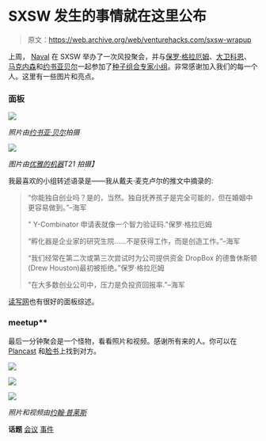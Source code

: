 # SXSW 发生的事情就在这里公布

> 原文：<https://web.archive.org/web/venturehacks.com/sxsw-wrapup>

上周， [Naval](https://web.archive.org/web/20221006032722/http://startupboy.com/) 在 SXSW 举办了一次风投聚会，并与[保罗·格拉厄姆](https://web.archive.org/web/20221006032722/http://www.paulgraham.com/)、[大卫科恩](https://web.archive.org/web/20221006032722/http://www.techstars.org/mentors/dcohen/)、[马克内森](https://web.archive.org/web/20221006032722/http://twitter.com/marc1919)和[约书亚贝尔](https://web.archive.org/web/20221006032722/http://austinpreneur.com/)一起参加了[种子组合专家小组](https://web.archive.org/web/20221006032722/http://my.sxsw.com/e/387)。非常感谢加入我们的每一个人。这里有一些图片和亮点。

### 面板

![](img/1c19ad4a86fade91e79134a42253c970.png)

*照片由[约书亚·贝尔](https://web.archive.org/web/20221006032722/http://austinpreneur.com/)拍摄*

![](img/f488ff9f464d236787d71cf0fad4a965.png)

*图片由[优雅的机器](https://web.archive.org/web/20221006032722/http://twitpic.com/photos/elegantmachines)T21 拍摄】*

我最喜欢的小组转述语录是——我从戴夫·麦克卢尔的推文中摘录的:

> “你能独自创业吗？是的，当然。独自抚养孩子是完全可能的，但在婚姻中更容易做到。”–海军
> 
> " Y-Combinator 申请表就像一个智力验证码."保罗·格拉厄姆
> 
> “孵化器是企业家的研究生院……不是获得工作，而是创造工作。”–海军
> 
> “我们经常在第二次或第三次尝试时为公司提供资金 DropBox 的德鲁休斯顿(Drew Houston)最初被拒绝。”保罗·格拉厄姆
> 
> "在大多数创业公司中，压力是负投资回报率."–海军

[读写网](https://web.archive.org/web/20221006032722/http://www.readwriteweb.com/start/2010/03/seed-incubator-panel.php)也有很好的面板综述。

### meetup**

最后一分钟聚会是一个怪物，看看照片和视频。感谢所有来的人。你可以在 [Plancast](https://web.archive.org/web/20221006032722/http://plancast.com/a/1vm5) 和[脸书](https://web.archive.org/web/20221006032722/http://www.facebook.com/event.php?eid=357556860903)上找到对方。

<param name="allowFullScreen" value="true"> <param name="allowscriptaccess" value="always"> <param name="src" value="http://www.youtube.com/v/wF3M03uTTlw&amp;hl=en_US&amp;fs=1&amp;rel=0"> <param name="allowfullscreen" value="true">

![](img/73efb424fb4e217b6646d93057cfbfaa.png)

![](img/8805ce19737fb0b847b0c6c3b69c6dbd.png)

![](img/9ab59c987b4611887a53b913c543ca35.png)

*照片和视频由[约翰·普莱斯](https://web.archive.org/web/20221006032722/http://www.linkedin.com/in/jdprice)*

**话题** [会议](https://web.archive.org/web/20221006032722/https://venturehacks.com/topics/conferences) [事件](https://web.archive.org/web/20221006032722/https://venturehacks.com/topics/event)